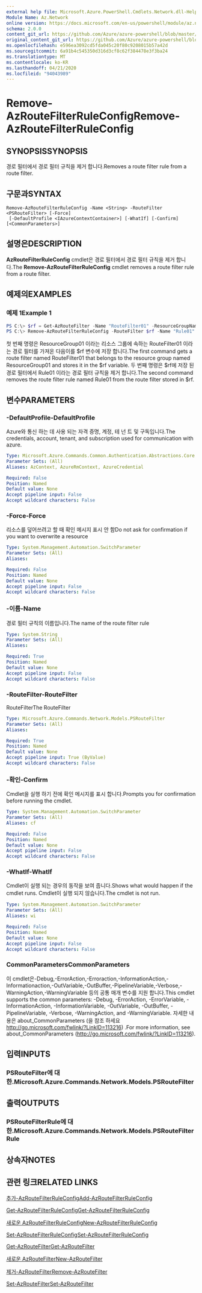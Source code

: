 ```yaml
---
external help file: Microsoft.Azure.PowerShell.Cmdlets.Network.dll-Help.xml
Module Name: Az.Network
online version: https://docs.microsoft.com/en-us/powershell/module/az.network/remove-azroutefilterruleconfig
schema: 2.0.0
content_git_url: https://github.com/Azure/azure-powershell/blob/master/src/Network/Network/help/Remove-AzRouteFilterRuleConfig.md
original_content_git_url: https://github.com/Azure/azure-powershell/blob/master/src/Network/Network/help/Remove-AzRouteFilterRuleConfig.md
ms.openlocfilehash: e596ea3092cd5fda045c20f80c9208015b57a42d
ms.sourcegitcommit: 6a91b4c545350d316d3cf8c62f384478e3f3ba24
ms.translationtype: MT
ms.contentlocale: ko-KR
ms.lasthandoff: 04/21/2020
ms.locfileid: "94043989"
---
```

# <span data-ttu-id="7fb75-101">Remove-AzRouteFilterRuleConfig</span><span class="sxs-lookup"><span data-stu-id="7fb75-101">Remove-AzRouteFilterRuleConfig</span></span>

## <span data-ttu-id="7fb75-102">SYNOPSIS</span><span class="sxs-lookup"><span data-stu-id="7fb75-102">SYNOPSIS</span></span>
<span data-ttu-id="7fb75-103">경로 필터에서 경로 필터 규칙을 제거 합니다.</span><span class="sxs-lookup"><span data-stu-id="7fb75-103">Removes a route filter rule from a route filter.</span></span>

## <span data-ttu-id="7fb75-104">구문과</span><span class="sxs-lookup"><span data-stu-id="7fb75-104">SYNTAX</span></span>

```
Remove-AzRouteFilterRuleConfig -Name <String> -RouteFilter <PSRouteFilter> [-Force]
 [-DefaultProfile <IAzureContextContainer>] [-WhatIf] [-Confirm] [<CommonParameters>]
```

## <span data-ttu-id="7fb75-105">설명은</span><span class="sxs-lookup"><span data-stu-id="7fb75-105">DESCRIPTION</span></span>
<span data-ttu-id="7fb75-106">**AzRouteFilterRuleConfig** cmdlet은 경로 필터에서 경로 필터 규칙을 제거 합니다.</span><span class="sxs-lookup"><span data-stu-id="7fb75-106">The **Remove-AzRouteFilterRuleConfig** cmdlet removes a route filter rule from a route filter.</span></span>

## <span data-ttu-id="7fb75-107">예제의</span><span class="sxs-lookup"><span data-stu-id="7fb75-107">EXAMPLES</span></span>

### <span data-ttu-id="7fb75-108">예제 1</span><span class="sxs-lookup"><span data-stu-id="7fb75-108">Example 1</span></span>
```powershell
PS C:\> $rf = Get-AzRouteFilter -Name "RouteFilter01" -ResourceGroupName "ResourceGroup01"
PS C:\> Remove-AzRouteFilterRuleConfig -RouteFilter $rf -Name "Rule01"
```

<span data-ttu-id="7fb75-109">첫 번째 명령은 ResourceGroup01 이라는 리소스 그룹에 속하는 RouteFilter01 이라는 경로 필터를 가져온 다음이를 $rf 변수에 저장 합니다.</span><span class="sxs-lookup"><span data-stu-id="7fb75-109">The first command gets a route filter named RouteFilter01 that belongs to the resource group named ResourceGroup01 and stores it in the $rf variable.</span></span>
<span data-ttu-id="7fb75-110">두 번째 명령은 $rf에 저장 된 경로 필터에서 Rule01 이라는 경로 필터 규칙을 제거 합니다.</span><span class="sxs-lookup"><span data-stu-id="7fb75-110">The second command removes the route filter rule named Rule01 from the route filter stored in $rf.</span></span>

## <span data-ttu-id="7fb75-111">변수</span><span class="sxs-lookup"><span data-stu-id="7fb75-111">PARAMETERS</span></span>

### <span data-ttu-id="7fb75-112">-DefaultProfile</span><span class="sxs-lookup"><span data-stu-id="7fb75-112">-DefaultProfile</span></span>
<span data-ttu-id="7fb75-113">Azure와 통신 하는 데 사용 되는 자격 증명, 계정, 테 넌 트 및 구독입니다.</span><span class="sxs-lookup"><span data-stu-id="7fb75-113">The credentials, account, tenant, and subscription used for communication with azure.</span></span>

```yaml
Type: Microsoft.Azure.Commands.Common.Authentication.Abstractions.Core.IAzureContextContainer
Parameter Sets: (All)
Aliases: AzContext, AzureRmContext, AzureCredential

Required: False
Position: Named
Default value: None
Accept pipeline input: False
Accept wildcard characters: False
```

### <span data-ttu-id="7fb75-114">-Force</span><span class="sxs-lookup"><span data-stu-id="7fb75-114">-Force</span></span>
<span data-ttu-id="7fb75-115">리소스를 덮어쓰려고 할 때 확인 메시지 표시 안 함</span><span class="sxs-lookup"><span data-stu-id="7fb75-115">Do not ask for confirmation if you want to overwrite a resource</span></span>

```yaml
Type: System.Management.Automation.SwitchParameter
Parameter Sets: (All)
Aliases:

Required: False
Position: Named
Default value: None
Accept pipeline input: False
Accept wildcard characters: False
```

### <span data-ttu-id="7fb75-116">-이름</span><span class="sxs-lookup"><span data-stu-id="7fb75-116">-Name</span></span>
<span data-ttu-id="7fb75-117">경로 필터 규칙의 이름입니다.</span><span class="sxs-lookup"><span data-stu-id="7fb75-117">The name of the route filter rule</span></span>

```yaml
Type: System.String
Parameter Sets: (All)
Aliases:

Required: True
Position: Named
Default value: None
Accept pipeline input: False
Accept wildcard characters: False
```

### <span data-ttu-id="7fb75-118">-RouteFilter</span><span class="sxs-lookup"><span data-stu-id="7fb75-118">-RouteFilter</span></span>
<span data-ttu-id="7fb75-119">RouteFilter</span><span class="sxs-lookup"><span data-stu-id="7fb75-119">The RouteFilter</span></span>

```yaml
Type: Microsoft.Azure.Commands.Network.Models.PSRouteFilter
Parameter Sets: (All)
Aliases:

Required: True
Position: Named
Default value: None
Accept pipeline input: True (ByValue)
Accept wildcard characters: False
```

### <span data-ttu-id="7fb75-120">-확인</span><span class="sxs-lookup"><span data-stu-id="7fb75-120">-Confirm</span></span>
<span data-ttu-id="7fb75-121">Cmdlet을 실행 하기 전에 확인 메시지를 표시 합니다.</span><span class="sxs-lookup"><span data-stu-id="7fb75-121">Prompts you for confirmation before running the cmdlet.</span></span>

```yaml
Type: System.Management.Automation.SwitchParameter
Parameter Sets: (All)
Aliases: cf

Required: False
Position: Named
Default value: None
Accept pipeline input: False
Accept wildcard characters: False
```

### <span data-ttu-id="7fb75-122">-WhatIf</span><span class="sxs-lookup"><span data-stu-id="7fb75-122">-WhatIf</span></span>
<span data-ttu-id="7fb75-123">Cmdlet이 실행 되는 경우의 동작을 보여 줍니다.</span><span class="sxs-lookup"><span data-stu-id="7fb75-123">Shows what would happen if the cmdlet runs.</span></span> <span data-ttu-id="7fb75-124">Cmdlet이 실행 되지 않습니다.</span><span class="sxs-lookup"><span data-stu-id="7fb75-124">The cmdlet is not run.</span></span>

```yaml
Type: System.Management.Automation.SwitchParameter
Parameter Sets: (All)
Aliases: wi

Required: False
Position: Named
Default value: None
Accept pipeline input: False
Accept wildcard characters: False
```

### <span data-ttu-id="7fb75-125">CommonParameters</span><span class="sxs-lookup"><span data-stu-id="7fb75-125">CommonParameters</span></span>
<span data-ttu-id="7fb75-126">이 cmdlet은-Debug,-ErrorAction,-Erroraction,-InformationAction,-Informationaction,-OutVariable,-OutBuffer,-PipelineVariable,-Verbose,-WarningAction,-WarningVariable 등의 공통 매개 변수를 지원 합니다.</span><span class="sxs-lookup"><span data-stu-id="7fb75-126">This cmdlet supports the common parameters: -Debug, -ErrorAction, -ErrorVariable, -InformationAction, -InformationVariable, -OutVariable, -OutBuffer, -PipelineVariable, -Verbose, -WarningAction, and -WarningVariable.</span></span> <span data-ttu-id="7fb75-127">자세한 내용은 about_CommonParameters (을 참조 하세요 http://go.microsoft.com/fwlink/?LinkID=113216) .</span><span class="sxs-lookup"><span data-stu-id="7fb75-127">For more information, see about_CommonParameters (http://go.microsoft.com/fwlink/?LinkID=113216).</span></span>

## <span data-ttu-id="7fb75-128">입력</span><span class="sxs-lookup"><span data-stu-id="7fb75-128">INPUTS</span></span>

### <span data-ttu-id="7fb75-129">PSRouteFilter에 대 한.</span><span class="sxs-lookup"><span data-stu-id="7fb75-129">Microsoft.Azure.Commands.Network.Models.PSRouteFilter</span></span>

## <span data-ttu-id="7fb75-130">출력</span><span class="sxs-lookup"><span data-stu-id="7fb75-130">OUTPUTS</span></span>

### <span data-ttu-id="7fb75-131">PSRouteFilterRule에 대 한.</span><span class="sxs-lookup"><span data-stu-id="7fb75-131">Microsoft.Azure.Commands.Network.Models.PSRouteFilterRule</span></span>

## <span data-ttu-id="7fb75-132">상속자</span><span class="sxs-lookup"><span data-stu-id="7fb75-132">NOTES</span></span>

## <span data-ttu-id="7fb75-133">관련 링크</span><span class="sxs-lookup"><span data-stu-id="7fb75-133">RELATED LINKS</span></span>

[<span data-ttu-id="7fb75-134">추가-AzRouteFilterRuleConfig</span><span class="sxs-lookup"><span data-stu-id="7fb75-134">Add-AzRouteFilterRuleConfig</span></span>](./Add-AzRouteFilterRuleConfig.md)

[<span data-ttu-id="7fb75-135">Get-AzRouteFilterRuleConfig</span><span class="sxs-lookup"><span data-stu-id="7fb75-135">Get-AzRouteFilterRuleConfig</span></span>](./Get-AzRouteFilterRuleConfig.md)

[<span data-ttu-id="7fb75-136">새로운 AzRouteFilterRuleConfig</span><span class="sxs-lookup"><span data-stu-id="7fb75-136">New-AzRouteFilterRuleConfig</span></span>](./New-AzRouteFilterRuleConfig.md)

[<span data-ttu-id="7fb75-137">Set-AzRouteFilterRuleConfig</span><span class="sxs-lookup"><span data-stu-id="7fb75-137">Set-AzRouteFilterRuleConfig</span></span>](./Set-AzRouteFilterRuleConfig.md)

[<span data-ttu-id="7fb75-138">Get-AzRouteFilter</span><span class="sxs-lookup"><span data-stu-id="7fb75-138">Get-AzRouteFilter</span></span>](./Get-AzRouteFilter.md)

[<span data-ttu-id="7fb75-139">새로운 AzRouteFilter</span><span class="sxs-lookup"><span data-stu-id="7fb75-139">New-AzRouteFilter</span></span>](./New-AzRouteFilter.md)

[<span data-ttu-id="7fb75-140">제거-AzRouteFilter</span><span class="sxs-lookup"><span data-stu-id="7fb75-140">Remove-AzRouteFilter</span></span>](./Remove-AzRouteFilter.md)

[<span data-ttu-id="7fb75-141">Set-AzRouteFilter</span><span class="sxs-lookup"><span data-stu-id="7fb75-141">Set-AzRouteFilter</span></span>](./Set-AzRouteFilter.md)
